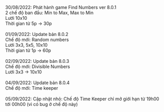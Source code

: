 30/08/2022: Phát hành game Find Numbers ver 8.0.1</br>
            2 chế độ ban đầu: Min to Max, Max to Min</br>
            Lưới 10x10</br>
            Thời gian từ 5p -> 30p</br></br>
01/09/2022: Update bản 8.0.2</br>
            Chế độ mới: Random numbers</br>
            Lưới 3x3, 5x5, 10x10</br>
            Thời gian từ 1p -> 60p</br></br>
02/09/2022: Update bản 8.0.3</br>
            Chế độ mới: Divisible Numbers</br>
            Lưới 3x3 -> 10x10</br></br>
04/09/2022: Update bản 8.0.4</br>
            Chế độ mới: Time keeper</br></br>
05/09/2022: Cập nhật nhỏ: Chế độ Time Keeper chỉ mở giới hạn từ 19h00 tới 00h00 (vì có bug ở chế độ này)</br>
